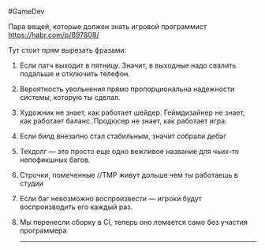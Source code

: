 #GameDev 

Пара вещей, которые должен знать игровой программист https://habr.com/p/897808/

Тут стоит прям вырезать фразами:
1) Если патч выходит в пятницу. Значит, в выходные надо свалить подальше и отключить телефон.
2) Вероятность увольнения прямо пропорциональна надежности системы, которую ты сделал.
3) Художник не знает, как работает шейдер. Геймдизайнер не знает, как работает баланс. Продюсер не знает, как работает игра.
4) Если билд внезапно стал стабильным, значит собрали дебаг
5) Техдолг — это просто еще одно вежливое название для чьих-то непофикшных багов.
6) Строчки, помеченные //TMP живут дольше чем ты работаешь в студии
7) Если баг невозможно воспроизвести — игроки будут воспроизводить его каждый раз.
8) Мы перенесли сборку в CI, теперь оно ломается само без участия программера
   
   ____